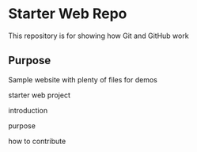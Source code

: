 # Starter Web Repo

This repository is for showing how Git and GitHub work

## Purpose

Sample website with plenty of files for demos


 starter web project
 
 introduction 
 
 purpose
 
 how to contribute